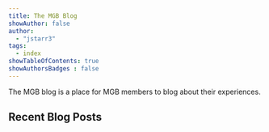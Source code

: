 ```yaml
---
title: The MGB Blog
showAuthor: false
author:
  - "jstarr3"
tags:
  - index
showTableOfContents: true
showAuthorsBadges : false
---
```


The MGB blog is a place for MGB members to blog about their experiences.

## Recent Blog Posts